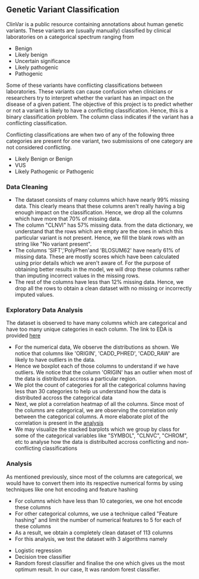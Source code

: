 ## Genetic Variant Classification

ClinVar is a public resource containing annotations about human genetic variants. 
These variants are (usually manually) classified by clinical laboratories on a categorical spectrum ranging from 
* Benign
* Likely benign 
* Uncertain significance 
* Likely pathogenic 
* Pathogenic

Some of these variants have conflicting classifications between laboratories. These variants can cause confusion when clinicians or researchers try to interpret whether the variant has an impact on the disease of a given patient.
The objective of this project is to predict whether or not a variant is likely to have a conflicting classification. Hence, this is a binary classification problem. The column class indicates if the variant has a conflicting classification. 

Conflicting classifications are when two of any of the following three categories are present for one variant, two submissions of one category are not considered conflicting.

* Likely Benign or Benign
* VUS
* Likely Pathogenic or Pathogenic

### Data Cleaning
* The dataset consists of many columns which have nearly 99% missing data. This clearly means that these columns aren't really having a big enough impact on the classification. Hence, we drop all the columns which have more that 70% of missing data.
* The column "CLNVI" has 57% missing data. from the data dictionary, we understand that the rows which are empty are the ones in which this particular variant is not present. Hence, we fill the blank rows with an string like "No variant present".
* The columns 'SIFT','PolyPhen'and 'BLOSUM62' have nearly 61% of missing data. These are mostly scores which have been calculated using prior details which we aren't aware of. For the purpose of obtaining better results in the model, we will drop these columns rather than imputing incorrect values in the missing rows.
* The rest of the columns have less than 12% missing data. Hence, we drop all the rows to obtain a clean dataset with no missing or incorrectly imputed values.

### Exploratory Data Analysis
The dataset is observed to have many columns which are categorical and have too many unique categories in each column. 
The link to EDA is provided [here](https://github.com/raksha592/Big-Data-Intelligence-and-Analytics-/blob/master/Assignment%201/Assignment%201-Part%20A-EDA.ipynb)
* For the numerical data, We observe the distributions as shown. We notice that columns like 'ORIGIN', 'CADD_PHRED', 'CADD_RAW' are likely to have outliers in the data.
* Hence we boxplot each of those columns to understand if we have outliers. We notice that the column 'ORIGIN' has an outlier when most of the data is distributed accross a particular region.
* We plot the count of categories for all the categorical columns having less than 30 categories to help us understand how the data is distributed accross the categorical data
* Next, we plot a correlation heatmap of all the columns. Since most of the columns are categorical, we are observing the correlation only between the categorical columns. A more elaborate plot of the correlation is present in the [analysis](https://github.com/raksha592/Big-Data-Intelligence-and-Analytics-/blob/master/Assignment%201/Assignment%201-Part%20B-Analysis.ipynb)
* We may visualize the stacked barplots which we group by class for some of the categorical variables like "SYMBOL", "CLNVC", "CHROM", etc to analyse how the data is distribulted accross conflicting and non-conflicting classifications

### Analysis
As mentioned previously, since most of the columns are categorical, we would have to convert them into its respective numerical forms by using techniques like one hot encoding and feature hashing
* For columns which have less than 10 categories, we one hot encode these columns
* For other categorical columns, we use a technique called "Feature hashing" and limit the number of numerical features to 5 for each of these columns
* As a result, we obtain a completely clean dataset of 113 columns
* For this analysis, we test the dataset with 3 algorithms namely 
- Logistic regression
- Decision tree classifier
- Random forest classifier
and finalise the one which gives us the most optimum result. In our case, It was random forest classifier.
